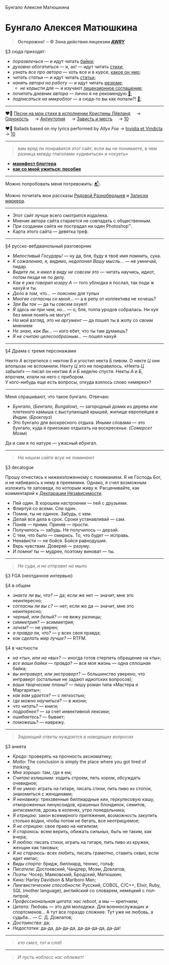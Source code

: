Бунгало Алексея Матюшкина

# Бунгало Алексея Матюшкина

> **Осторожно! ─ © Зона действия лицензии [_AWRY_](%page:awry)**

§3 сюда приходят:

* *поразвлечься* —  и идут читать [байки](%tag:bikes);
* *духовно обогатиться* —  и, ах! — идут читать [стихи](%tag:lyrics);
* *узнать все про автора* —  хоть все и в курсе, [какое он чмо](%page:about);
* *читать статьи* —  и идут читать [статьи](%tag:tech);
* *нанять автора на работу* —  и идут читать [резюме](%page:resume);
  * *не корысти для* —  и изучают [лицензионное соглашение](%page:awry);
* *почитать дневник автора* —  лично я не рекомендую [📒](%tag:blog);
* *подписаться на микроблог* —  а сюда-то вы как попали?! [🐘](https://mastodon.social/@mudasobwa);

---

❤️‍🔥 [Песни на мои стихи в исполнении Кристины Лёвланд](https://soundcloud.com/nott-lovland)  
  → [Однокость](https://soundcloud.com/nott-lovland/sets/odnokost)  
  → [Антиутопия](https://soundcloud.com/nott-lovland/sets/antiutopiya)  
  → [Зависть и месть](https://soundcloud.com/nott-lovland/sets/zavist-i-mest)  
  → [10](https://soundcloud.com/nott-lovland/sets/nl-x)

❤️‍🔥 Ballads based on my lyrics performed by _Allyx Foe_
  → [Invidia et Vindicta](https://soundcloud.com/nott-lovland/sets/invidia-et-vindicta)
  → [10](https://soundcloud.com/nott-lovland/sets/af-x)

---

> вам вряд ли понравится этот сайт, если вы не понимаете, в чем разница между глаголами «удивиться» и «охуеть»

* **[манифест блоггера](%page:manifest)**
* **[как со мной ужиться: пособие](%page:about)**

---

Можно попробовать меня потревожить: [📬](mailto:am@mudasobwa.ru).

Можно почитать мои рассказы [Рядовой Разнобердыев](%page:raznoberdyev) и [Записки маркера](%page:cuewager).

---

* Этот сайт лучше всего смотрится издалека.
* Мнение автора сайта старается не совпадать с общественным.
* При создании сайта не пострадал ни один Photoshop™.
* Карта этого сайта — девятка треф.

---

§4 русско-вебдванольный разговорник

* *Милостивый Государь!* — ну да, бля, буду я твоё имя помнить, сука.
* *К сожалению, я, видимо, недопонял Вашу мысль…* — не умничай, пидар.
* *Видите ли, я имел в виду не совсем это* — читать научись, идиот, потом пизди не по делу.
* *Как я уже говорил юзеру А* — того ублюдка я послал, так поди ж нахуй и ты.
* *Дело в том, что…* — поясняю для тупых
* *Многие согласны со мной…* — а в репу от коллектива не хочешь?
* *Зря Вы так* — да ты совсем охуел!
* *Я здесь ни при чем, но…* — о, бля, толпа уродов собралась. Ни хуя без меня понять не могут!
* *На мой взгляд, это не аргумент* — да пошел ты в жопу со своим мнением
* *Не знаю, как Вы…* — кого ебет, что ты там думаешь?
* *Я не считаю целесообразным…* — пошёл нахуй

---

§4 Драма с тремя персонажами

Некто _А_ встретился с нектом _Б_ и угостил некта _Б_ пивом. О некте _Ц_ они впопыхах не вспомнили. Некту _Ц_ это не понравилось. «Некта _Ц_ забыли!» — писал он нектам _А_ и _Б_ неделю спустя. Некты _А_ и _Б_, впрочем, клали на него с прибором.  
У кого-нибудь еще есть вопросы, откуда взялось слово «имярек»?

---

Меня спрашивают, что такое бунгало. Отвечаю:

* _Бунгало_, (_Бенгало, Bungalow_), — загородный домик из дерева или плетеного камыша с выступающей крышей, жилище европейцев в Индии. (_Брокгауз_)
* Это бунгало для воскресного отдыха. Иными словами — это бунгало, куда я приезжаю отдыхать на воскресенье. (_Сомерсет Моэм_)

Да и сам я по натуре — ужасный ебунгал.

---

> _На нашем сайте всуе не поминают_

§3 decalogue

Прошу отнестись к нижеизложенному с пониманием. Я не Господь Бог, и не набиваюсь к нему в преемники. Однако, я счел возможным изложить те заповеди, по которым живу я. Расценивайте, как комментарий к [Декларации Независимости](%page:declaration).

* Пей один. В хорошем настроении — пей с друзьями.  
* Флиртуй со всеми. Спи один.  
* Помни, ты не одинок. Забудь, с кем.  
* Делай все дела в срок. Сроки устанавливай — сам.  
* Поняв — прими. Приняв — прости.  
* Получилось — забудь. Не получилось — дерзай.  
* С тем, что было — смирись. То, что будет — исправь.  
* Ненависти — не бойся. Бойся равнодушия.  
* Верь чувствам. Доверяй — разуму.  
* *И помни!* ты — мудрее, поэтому виноват — ты.  

---

> _Не суди, и не отправят на мыло_

§3 FGA (неотданное интервью)

§4 в общем

* *знаете ли вы, что?* — да; если же нет — значит, мне это неинтересно;
* *согласны ли вы с?* — нет; если же да — значит, мне это неинтересно;
* *черный, или белый?* — не вижу разницы;
* *симметрия?* — асимметрия;
* *зачем?* — не уверен;
* *а правда ли, что?* — у всех своя правда;
* *как сделать мир лучше?* — RTFM.

§4 в частности

* *на «ты», или на «вы»?* — иногда готов стерпеть обращение на «ты»;
* *все ваши байки — правда?* — вся моя жизнь — одна сплошная байка;
* *вы интраверт, или экстраверт?* — большинство уверено, что интраверт (остальные не задают идиотских вопросов);
* *ваши творческие планы?* — пишу роман типа «Мастера и Маргариты»;
* *как вам удается?* — с легкостью;
* *где можно научиться?* — в жизни;
* *что читать?* — книги;
* *подробнее?* — за счет инвективной лексики;
* *ошибаетесь?* — бывает;
* *поможешь?* — наврежу.

---

> _Задающий ответы нуждается в наводящих вопросах_

§3 анкета

* *Кредо:* проверять на прочность аксиоматику;
* *Motto:* The conclusion is simply the place where you got tired of thinking;
* *Мне хорошо:* там, где я ем;
* *Считаю излишним:* ходить строем, петь хором, обсуждать очевидное;
* *Я не умею:* играть на гитаре, писать стихи, пить пиво из стопок, знакомиться с женщинами;
* *Я ненавижу:* трехзвенные биллиардные кии, геркулесовую кашу, отмороженных линуксоидов, крашеных блондинок, семитов, антисемитов, дрожь в коленях, утро понедельника;
* *Я отрицаю:* закон всемирного притяжения, возможность закупить столько водки, чтобы потом не бегать, все неотрицуемое;
* *Я не отрицаю:* свое право на нигилизм;
* *Я стараюсь:* всем верить, обижать сильных, быть не таким, как вчера;
* *Я люблю:* писать стихи, играть на гитаре, пить пиво из кружек, женщин как таковых;
* *Я не стараюсь:* всех любить, писать грамотно, ставить сквиз, если идет импас;
* *Виды спорта:* бридж, биллиард, теннис, гольф;
* *Писатели:* Достоевский, Чандлер, Моэм, Довлатов;
* *Поэты:* Чосер, Маяковский, Бродский, Матюшкин;
* *Кино:* Harley Davidson & Marlboro Man;
* *Лингвистические способности:* Русский, COBOL, C/C++, Elixir, Ruby, SQL (mother language), английский со словарем, немецкий с пол-литрой;
* *Профессиональная цитата:* нас _reboot_, а мы — крепчаем;
* *Цитата:* Любовь — это для молодежи. Для военнослужащих и спортсменов... A тут все гораздо сложнее. Тут уже не любовь, а судьба... — С. Д. Довлатов;
* *Достоинства:* да;
* *Недостатки:* да-да, да-да-да, да-да-да-да, да-да!

---

> _кто смел, тот и слаб_

---

> *И пусть ноблесс нас оближет!*

